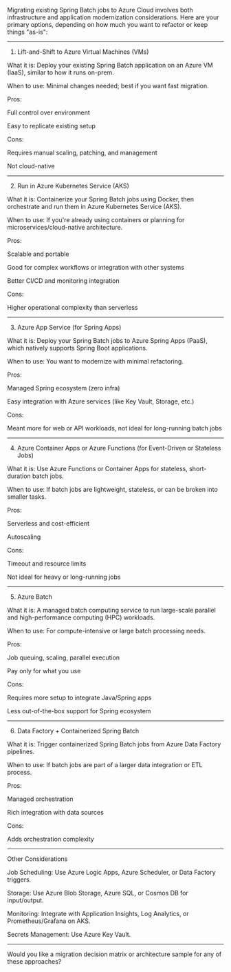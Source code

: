 Migrating existing Spring Batch jobs to Azure Cloud involves both infrastructure and application modernization considerations. Here are your primary options, depending on how much you want to refactor or keep things "as-is":


---

1. Lift-and-Shift to Azure Virtual Machines (VMs)

What it is: Deploy your existing Spring Batch application on an Azure VM (IaaS), similar to how it runs on-prem.

When to use: Minimal changes needed; best if you want fast migration.

Pros:

Full control over environment

Easy to replicate existing setup


Cons:

Requires manual scaling, patching, and management

Not cloud-native




---

2. Run in Azure Kubernetes Service (AKS)

What it is: Containerize your Spring Batch jobs using Docker, then orchestrate and run them in Azure Kubernetes Service (AKS).

When to use: If you're already using containers or planning for microservices/cloud-native architecture.

Pros:

Scalable and portable

Good for complex workflows or integration with other systems

Better CI/CD and monitoring integration


Cons:

Higher operational complexity than serverless




---

3. Azure App Service (for Spring Apps)

What it is: Deploy your Spring Batch jobs to Azure Spring Apps (PaaS), which natively supports Spring Boot applications.

When to use: You want to modernize with minimal refactoring.

Pros:

Managed Spring ecosystem (zero infra)

Easy integration with Azure services (like Key Vault, Storage, etc.)


Cons:

Meant more for web or API workloads, not ideal for long-running batch jobs




---

4. Azure Container Apps or Azure Functions (for Event-Driven or Stateless Jobs)

What it is: Use Azure Functions or Container Apps for stateless, short-duration batch jobs.

When to use: If batch jobs are lightweight, stateless, or can be broken into smaller tasks.

Pros:

Serverless and cost-efficient

Autoscaling


Cons:

Timeout and resource limits

Not ideal for heavy or long-running jobs




---

5. Azure Batch

What it is: A managed batch computing service to run large-scale parallel and high-performance computing (HPC) workloads.

When to use: For compute-intensive or large batch processing needs.

Pros:

Job queuing, scaling, parallel execution

Pay only for what you use


Cons:

Requires more setup to integrate Java/Spring apps

Less out-of-the-box support for Spring ecosystem




---

6. Data Factory + Containerized Spring Batch

What it is: Trigger containerized Spring Batch jobs from Azure Data Factory pipelines.

When to use: If batch jobs are part of a larger data integration or ETL process.

Pros:

Managed orchestration

Rich integration with data sources


Cons:

Adds orchestration complexity




---

Other Considerations

Job Scheduling: Use Azure Logic Apps, Azure Scheduler, or Data Factory triggers.

Storage: Use Azure Blob Storage, Azure SQL, or Cosmos DB for input/output.

Monitoring: Integrate with Application Insights, Log Analytics, or Prometheus/Grafana on AKS.

Secrets Management: Use Azure Key Vault.



---

Would you like a migration decision matrix or architecture sample for any of these approaches?

